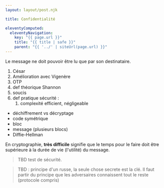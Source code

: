```yaml
---
layout: layout/post.njk

title: Confidentialité

eleventyComputed:
  eleventyNavigation:
    key: "{{ page.url }}"
    title: "{{ title | safe }}"
    parent: "{{ '../' | siteUrl(page.url) }}"
---
```


Le message ne doit pouvoir être lu que par son destinataire.

1. César
2. Amélioration avec Vigenère
3. OTP
4. def théorique Shannon
5. soucis
6. def pratique sécurité :
   1. complexité efficient, négligeable

- déchiffrement vs décryptage
- code symétrique
- bloc
- message (plusieurs blocs)
- Diffie-Hellman

En cryptographie, **très difficile** signifie que le temps pour le faire doit être supérieure à la durée de vie (l'utilité) du message.


> TBD test de sécurité.

> TBD : principe d'un russe, la seule chose secrete est la clé. Il faut partir du principe que les adversaires connaissent tout le reste (protocole compris)
